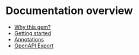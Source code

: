 # Documentation overview

* [Why this gem?](./main-idea.md)
* [Getting started](./getting-started.md)
* [Annotations](./annotations.md)
* [OpenAPI Export](./openapi.md)
